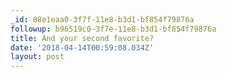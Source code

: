 ```yaml
---
_id: 08e1eaa0-3f7f-11e8-b3d1-bf854f79876a
followup: b96519c0-3f7e-11e8-b3d1-bf854f79876a
title: And your second favorite?
date: '2018-04-14T00:59:08.034Z'
layout: post
---
```

 
